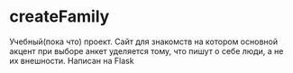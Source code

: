 # createFamily
Учебный(пока что) проект. Сайт для знакомств на котором основной акцент при выборе анкет уделяется тому, что пишут о себе люди, а не их внешности. Написан на Flask
